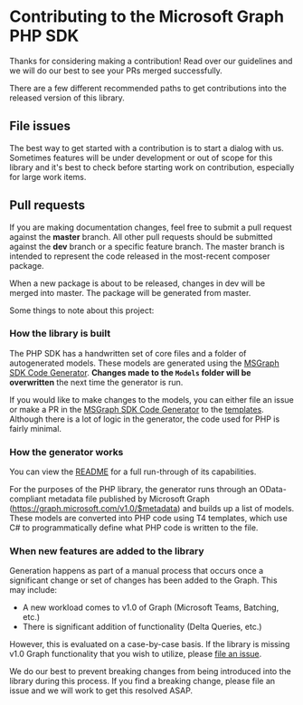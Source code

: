 # Contributing to the Microsoft Graph PHP SDK
Thanks for considering making a contribution! Read over our guidelines and we will do our best to see your PRs merged successfully.

There are a few different recommended paths to get contributions into the released version of this library.

## File issues
The best way to get started with a contribution is to start a dialog with us. Sometimes features will be under development or out of scope for this library and it's best to check before starting work on contribution, especially for large work items.

## Pull requests
If you are making documentation changes, feel free to submit a pull request against the **master** branch. All other pull requests should be submitted against the **dev** branch or a specific feature branch. The master branch is intended to represent the code released in the most-recent composer package.

When a new package is about to be released, changes in dev will be merged into master. The package will be generated from master.

Some things to note about this project:

### How the library is built
The PHP SDK has a handwritten set of core files and a folder of autogenerated models. These models are generated using the [MSGraph SDK Code Generator](https://github.com/microsoftgraph/MSGraph-SDK-Code-Generator). **Changes made to the ```Models``` folder will be overwritten** the next time the generator is run. 

If you would like to make changes to the models, you can either file an issue or make a PR in the [MSGraph SDK Code Generator](https://github.com/microsoftgraph/MSGraph-SDK-Code-Generator) to the [templates](https://github.com/microsoftgraph/MSGraph-SDK-Code-Generator/tree/master/Templates/PHP/Model). Although there is a lot of logic in the generator, the code used for PHP is fairly minimal.

### How the generator works
You can view the [README](https://github.com/microsoftgraph/MSGraph-SDK-Code-Generator/blob/master/README.md) for a full run-through of its capabilities.

For the purposes of the PHP library, the generator runs through an OData-compliant metadata file published by Microsoft Graph (https://graph.microsoft.com/v1.0/$metadata) and builds up a list of models. These models are converted into PHP code using T4 templates, which use C# to programmatically define what PHP code is written to the file.

### When new features are added to the library
Generation happens as part of a manual process that occurs once a significant change or set of changes has been added to the Graph. This may include:
 - A new workload comes to v1.0 of Graph (Microsoft Teams, Batching, etc.)
 - There is significant addition of functionality (Delta Queries, etc.)
 
However, this is evaluated on a case-by-case basis. If the library is missing v1.0 Graph functionality that you wish to utilize, please [file an issue](https://github.com/microsoftgraph/msgraph-sdk-php/issues).

We do our best to prevent breaking changes from being introduced into the library during this process. If you find a breaking change, please file an issue and we will work to get this resolved ASAP.


